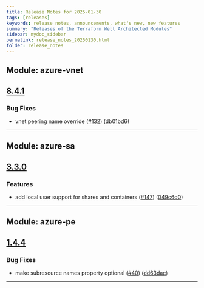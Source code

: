 ```yaml
---
title: Release Notes for 2025-01-30
tags: [releases]
keywords: release notes, announcements, what's new, new features
summary: "Releases of the Terraform Well Architected Modules"
sidebar: mydoc_sidebar
permalink: release_notes_20250130.html
folder: release_notes
---
```


## Module: azure-vnet
## [8.4.1](https://github.com/CloudNationHQ/terraform-azure-vnet/releases/tag/v8.4.1)


### Bug Fixes

* vnet peering name override ([#132](https://github.com/CloudNationHQ/terraform-azure-vnet/issues/132)) ([db01bd6](https://github.com/CloudNationHQ/terraform-azure-vnet/commit/db01bd61a1bc3bcb3ff7ea1bb7cf7adb2b726b05))

---

## Module: azure-sa
## [3.3.0](https://github.com/CloudNationHQ/terraform-azure-sa/releases/tag/v3.3.0)


### Features

* add local user support for shares and containers ([#147](https://github.com/CloudNationHQ/terraform-azure-sa/issues/147)) ([049c6d0](https://github.com/CloudNationHQ/terraform-azure-sa/commit/049c6d01c39d2b83f51bbeb26318a9cf01be00c3))

---

## Module: azure-pe
## [1.4.4](https://github.com/CloudNationHQ/terraform-azure-pe/releases/tag/v1.4.4)


### Bug Fixes

* make subresource names property optional ([#40](https://github.com/CloudNationHQ/terraform-azure-pe/issues/40)) ([dd63dac](https://github.com/CloudNationHQ/terraform-azure-pe/commit/dd63dacb688a3fbebe3b209d1ed81bc50e9e3833))

---

